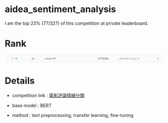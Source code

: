 # aidea_sentiment_analysis
I am the top 23% (77/327) of this competition at private leaderboard.

# Rank
![](img/private_rank.PNG)

# Details

- competition link : [電影評論情緒分類](https://aidea-web.tw/topic/c4a666bb-7d83-45a6-8c3b-57514faf2901)

- base model : BERT

- method : text preprocessing, transfer learning, fine-tuning
